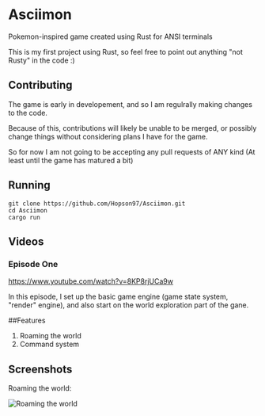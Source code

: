 # Asciimon
Pokemon-inspired game created using Rust for ANSI terminals

This is my first project using Rust, so feel free to point out anything "not Rusty" in the code :)

## Contributing

The game is early in developement, and so I am regulrally making changes to the code.

Because of this, contributions will likely be unable to be merged, or possibly change things without considering plans I have for the game.

So for now I am not going to be accepting any pull requests of ANY kind (At least until the game has matured a bit)

## Running

```
git clone https://github.com/Hopson97/Asciimon.git
cd Asciimon
cargo run
```

## Videos

### Episode One

https://www.youtube.com/watch?v=8KP8rjUCa9w

In this episode, I set up the basic game engine (game state system, "render" engine), and also start on the world exploration part of the gane.


##Features

1. Roaming the world
2. Command system

## Screenshots

Roaming the world:

![Roaming the world](https://i.imgur.com/METYDAP.png)
